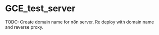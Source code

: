 # GCE_test_server

TODO: Create domain name for n8n server. Re deploy with domain name and reverse
proxy. 